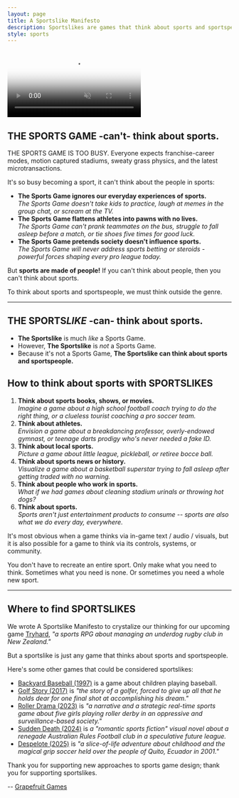```yaml
---
layout: page
title: A Sportslike Manifesto
description: Sportslikes are games that think about sports and sportspeople. They're LIKE Sports Games, but they're NOT.
style: sports
---
```


<video id="background-video" autoplay loop muted playsinline disablepictureinpicture poster="sportslike.jpg">
  <source src="sportslike.mp4" type="video/mp4">
</video>

## THE SPORTS GAME -can't- think about sports.

THE SPORTS GAME IS TOO BUSY. Everyone expects franchise-career modes, motion captured stadiums, sweaty grass physics, and the latest microtransactions.

It's so busy becoming a sport, it can't think about the people in sports:

- **The Sports Game ignores our everyday experiences of sports.** <br /> *The Sports Game doesn't take kids to practice, laugh at memes in the group chat, or scream at the TV.*
- **The Sports Game flattens athletes into pawns with no lives.** <br /> *The Sports Game can't prank teammates on the bus, struggle to fall asleep before a match, or tie shoes five times for good luck.*
- **The Sports Game pretends society doesn't influence sports.** <br /> *The Sports Game will never address sports betting or steroids - powerful forces shaping every pro league today.*

But **sports are made of people!** If you can't think about people, then you can't think about sports.

To think about sports and sportspeople, we must think outside the genre.

***

## THE SPORTS*LIKE* -can- think about sports.

- **The Sportslike** is much *like* a Sports Game.
- However, **The Sportslike** is *not* a Sports Game.
- Because it's not a Sports Game, **The Sportslike can think about sports and sportspeople.**

## How to think about sports with SPORTSLIKES

1. **Think about sports books, shows, or movies.** <br /> *Imagine a game about a high school football coach trying to do the right thing, or a clueless tourist coaching a pro soccer team.*
2. **Think about athletes.** <br /> *Envision a game about a breakdancing professor, overly-endowed gymnast, or teenage darts prodigy who's never needed a fake ID.*
3. **Think about local sports.** <br /> *Picture a game about little league, pickleball, or retiree bocce ball.*
4. **Think about sports news or history.** <br /> *Visualize a game about a basketball superstar trying to fall asleep after getting traded with no warning.*
5. **Think about people who work in sports.** <br /> *What if we had games about cleaning stadium urinals or throwing hot dogs?*
6. **Think about sports.** <br /> *Sports aren't just entertainment products to consume -- sports are also what we do every day, everywhere.*

It's most obvious when a game thinks via in-game text / audio / visuals, but it is also possible for a game to think via its controls, systems, or community.

You don't have to recreate an entire sport. Only make what you need to think. Sometimes what you need is none. Or sometimes you need a whole new sport.

***

## Where to find SPORTSLIKES

We wrote A Sportslike Manifesto to crystalize our thinking for our upcoming game [Tryhard](https://tryhardgame.com), *"a sports RPG about managing an underdog rugby club in New Zealand."*

But a sportslike is just any game that thinks about sports and sportspeople. 

Here's some other games that could be considered sportslikes:
- [Backyard Baseball (1997)](https://en.wikipedia.org/wiki/Backyard_Baseball_(video_game)) is a game about children playing baseball.
- [Golf Story (2017)](https://sidebargames.com/golfstory/) is *"the story of a golfer, forced to give up all that he holds dear for one final shot at accomplishing his dream."*
- [Roller Drama (2023)](https://www.open-lab.com/games/rollerdrama/) is *"a narrative and a strategic real-time sports game about five girls playing roller derby in an oppressive and surveillance-based society."*
- [Sudden Death (2024)](https://dominoclub.itch.io/sudden-death) is *a "romantic sports fiction" visual novel about a renegade Australian Rules Football club in a speculative future league.*
- [Despelote (2025)](https://despelote.game) is *"a slice-of-life adventure about childhood and the magical grip soccer held over the people of Quito, Ecuador in 2001."*

Thank you for supporting new approaches to sports game design; thank you for supporting sportslikes.

-- [Grapefruit Games](https://grapefruitgames.com)
